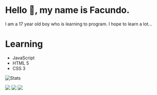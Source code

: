 # Hello 👋, my name is Facundo.
I am a 17 year old boy who is learning to program. I hope to learn a lot...

# Learning
- JavaScript
- HTML 5
- CSS 3

![Stats](https://github-readme-stats.vercel.app/api?username=wolsdev&show_icons=true&theme=gotham&count_private=true&include_all_commits=true&border_radius=10)

[![](https://img.shields.io/badge/-@wolsdev-%23181717?style=flat-square&logo=github)](https://github.com/wolsdev)
[![](https://img.shields.io/badge/-@wolsdev-%231DA1F2?style=flat-square&logo=twitter&logoColor=ffffff)](https://twitter.com/wolsdev)
[![](https://img.shields.io/badge/-Facundo%20Grispi-blue?style=flat-square&logo=Linkedin&logoColor=white&link=https://www.linkedin.com/in/facundo-grispi-11b094238/)](https://www.linkedin.com/in/facundo-grispi/)
